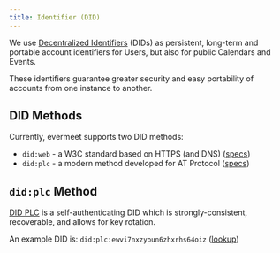 ```yaml
---
title: Identifier (DID)
---
```


We use [Decentralized Identifiers](https://en.wikipedia.org/wiki/Decentralized_identifier) (DIDs) as persistent, long-term and portable account identifiers for Users, but also for public Calendars and Events.

These identifiers guarantee greater security and easy portability of accounts from one instance to another.

## DID Methods

Currently, evermeet supports two DID methods:

* `did:web` - a W3C standard based on HTTPS (and DNS) ([specs](https://w3c-ccg.github.io/did-method-web/))
* `did:plc` - a modern method developed for AT Protocol ([specs](https://github.com/did-method-plc/did-method-plc))

## `did:plc` Method

[DID PLC](https://github.com/did-method-plc/did-method-plc) is a self-authenticating DID which is strongly-consistent, recoverable, and allows for key rotation.

An example DID is: `did:plc:ewvi7nxzyoun6zhxrhs64oiz` ([lookup](https://web.plc.directory/did/did:plc:ewvi7nxzyoun6zhxrhs64oiz))